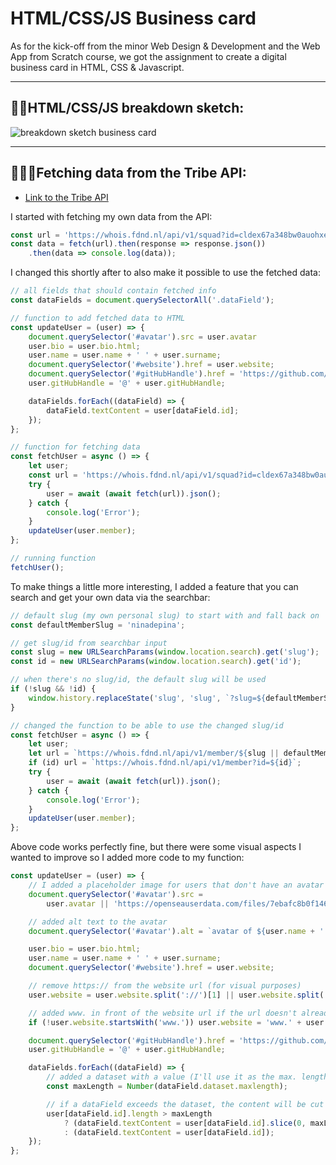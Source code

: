 # HTML/CSS/JS Business card
As for the kick-off from the minor Web Design & Development and the Web App from Scratch course, we got the assignment to create a digital business card in HTML, CSS & Javascript.

---

## ✍🏼HTML/CSS/JS breakdown sketch:

![breakdown sketch business card](https://user-images.githubusercontent.com/89778503/218146127-58fb2185-d056-45e6-9231-09de02ccf353.png)

---

## 👩🏼‍💻Fetching data from the Tribe API:

- [Link to the Tribe API](http://whois.fdnd.nl/)

I started with fetching my own data from the API:
```javascript
const url = 'https://whois.fdnd.nl/api/v1/squad?id=cldex67a348bw0auohxefw4ce'
const data = fetch(url).then(response => response.json())
    .then(data => console.log(data));
```

I changed this shortly after to also make it possible to use the fetched data:
```javascript
// all fields that should contain fetched info
const dataFields = document.querySelectorAll('.dataField');

// function to add fetched data to HTML
const updateUser = (user) => {
    document.querySelector('#avatar').src = user.avatar
	user.bio = user.bio.html;
	user.name = user.name + ' ' + user.surname;
	document.querySelector('#website').href = user.website;
	document.querySelector('#gitHubHandle').href = 'https://github.com/' + user.gitHubHandle;
	user.gitHubHandle = '@' + user.gitHubHandle;

	dataFields.forEach((dataField) => {
		dataField.textContent = user[dataField.id];
	});
};

// function for fetching data
const fetchUser = async () => {
	let user;
	const url = 'https://whois.fdnd.nl/api/v1/squad?id=cldex67a348bw0auohxefw4ce';
	try {
		user = await (await fetch(url)).json();
	} catch {
		console.log('Error');
	}
	updateUser(user.member);
};

// running function
fetchUser();
```

To make things a little more interesting, I added a feature that you can search and get your own data via the searchbar:
```javascript
// default slug (my own personal slug) to start with and fall back on
const defaultMemberSlug = 'ninadepina';

// get slug/id from searchbar input
const slug = new URLSearchParams(window.location.search).get('slug');
const id = new URLSearchParams(window.location.search).get('id');

// when there's no slug/id, the default slug will be used
if (!slug && !id) {
	window.history.replaceState('slug', 'slug', `?slug=${defaultMemberSlug}`);
}

// changed the function to be able to use the changed slug/id
const fetchUser = async () => {
	let user;
	let url = `https://whois.fdnd.nl/api/v1/member/${slug || defaultMemberSlug}`;
	if (id) url = `https://whois.fdnd.nl/api/v1/member?id=${id}`;
	try {
		user = await (await fetch(url)).json();
	} catch {
		console.log('Error');
	}
	updateUser(user.member);
};
```


Above code works perfectly fine, but there were some visual aspects I wanted to improve so I added more code to my function:
```javascript
const updateUser = (user) => {
    // I added a placeholder image for users that don't have an avatar
	document.querySelector('#avatar').src =
		user.avatar || 'https://openseauserdata.com/files/7ebafc8b0f146e86d96fb0d541fe7169.png';

    // added alt text to the avatar
	document.querySelector('#avatar').alt = `avatar of ${user.name + ' ' + user.surname}`;

	user.bio = user.bio.html;
	user.name = user.name + ' ' + user.surname;
	document.querySelector('#website').href = user.website;

    // remove https:// from the website url (for visual purposes)
	user.website = user.website.split('://')[1] || user.website.split('://')[0];

    // added www. in front of the website url if the url doesn't already containt that (for visual purposes)
	if (!user.website.startsWith('www.')) user.website = 'www.' + user.website;

	document.querySelector('#gitHubHandle').href = 'https://github.com/' + user.gitHubHandle;
	user.gitHubHandle = '@' + user.gitHubHandle;

	dataFields.forEach((dataField) => {
        // added a dataset with a value (I'll use it as the max. length) in the HTML
		const maxLength = Number(dataField.dataset.maxlength);

        // if a dataField exceeds the dataset, the content will be cut off and ellipsis will be placed
		user[dataField.id].length > maxLength
			? (dataField.textContent = user[dataField.id].slice(0, maxLength - 3).trim() + '...')
			: (dataField.textContent = user[dataField.id]);
	});
};
```